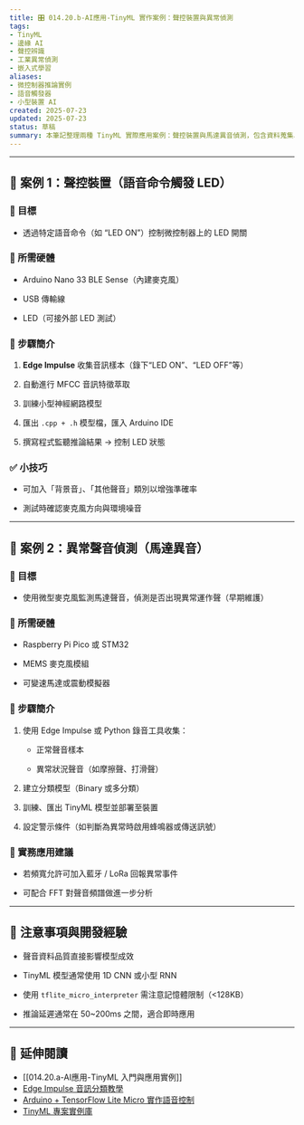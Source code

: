 ```yaml
---
title: 🎛️ 014.20.b-AI應用-TinyML 實作案例：聲控裝置與異常偵測  
tags:
- TinyML
- 邊緣 AI
- 聲控辨識
- 工業異常偵測
- 嵌入式學習  
aliases:
- 微控制器推論實例
- 語音觸發器
- 小型裝置 AI  
created: 2025-07-23  
updated: 2025-07-23  
status: 草稿  
summary: 本筆記整理兩種 TinyML 實際應用案例：聲控裝置與馬達異音偵測，包含資料蒐集、模型訓練、部署流程與實作要點，幫助理解如何在現實情境中部署 TinyML 模型。
---
```

---

## 🧪 案例 1：聲控裝置（語音命令觸發 LED）

### 🎯 目標
- 透過特定語音命令（如 “LED ON”）控制微控制器上的 LED 開關

### 🧰 所需硬體
- Arduino Nano 33 BLE Sense（內建麥克風）

- USB 傳輸線

- LED（可接外部 LED 測試）

### 🧭 步驟簡介
1. **Edge Impulse** 收集音訊樣本（錄下“LED ON”、“LED OFF”等）

2. 自動進行 MFCC 音訊特徵萃取

3. 訓練小型神經網路模型

4. 匯出 `.cpp + .h` 模型檔，匯入 Arduino IDE

5. 撰寫程式監聽推論結果 → 控制 LED 狀態

### ✅ 小技巧
- 可加入「背景音」、「其他聲音」類別以增強準確率

- 測試時確認麥克風方向與環境噪音

---

## 🧪 案例 2：異常聲音偵測（馬達異音）

### 🎯 目標
- 使用微型麥克風監測馬達聲音，偵測是否出現異常運作聲（早期維護）

### 🧰 所需硬體
- Raspberry Pi Pico 或 STM32

- MEMS 麥克風模組

- 可變速馬達或震動模擬器

### 🧭 步驟簡介
1. 使用 Edge Impulse 或 Python 錄音工具收集：

   - 正常聲音樣本

   - 異常狀況聲音（如摩擦聲、打滑聲）

1. 建立分類模型（Binary 或多分類）

2. 訓練、匯出 TinyML 模型並部署至裝置

3. 設定警示條件（如判斷為異常時啟用蜂鳴器或傳送訊號）

### 📌 實務應用建議
- 若頻寬允許可加入藍牙 / LoRa 回報異常事件

- 可配合 FFT 對聲音頻譜做進一步分析

---

## 📍 注意事項與開發經驗

- 聲音資料品質直接影響模型成效  

- TinyML 模型通常使用 1D CNN 或小型 RNN  

- 使用 `tflite_micro_interpreter` 需注意記憶體限制（<128KB）  

- 推論延遲通常在 50~200ms 之間，適合即時應用  

---

## 🔗 延伸閱讀

- [[014.20.a-AI應用-TinyML 入門與應用實例]]
- [Edge Impulse 音訊分類教學](https://docs.edgeimpulse.com/docs/edge-impulse-studio/audio-classification)
- [Arduino + TensorFlow Lite Micro 實作語音控制](https://www.tensorflow.org/lite/microcontrollers/overview)
- [TinyML 專案實例庫](https://www.tinyml.org/resources/projects/)
